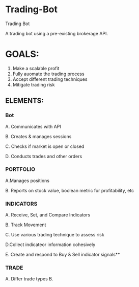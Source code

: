 # Trading-Bot
Trading Bot

A trading bot using a pre-existing brokerage API.

# GOALS:


1. Make a scalable profit
2. Fully auomate the trading process
3. Accept different trading techniques
4. Mitigate trading risk



## ELEMENTS:


### Bot

A. Communicates with API

B. Creates & manages sessions

C. Checks if market is open or closed

D. Conducts trades and other orders




### PORTFOLIO


A.Manages positions

B. Reports on stock value, boolean metric for profitability, etc




### INDICATORS


A. Receive, Set, and Compare Indicators

B. Track Movement

C. Use various trading technique to assess risk

D.Collect indicateor information cohesively

E. Create and respond to Buy & Sell indicator signals**



### TRADE


A. Differ trade types
B. 
